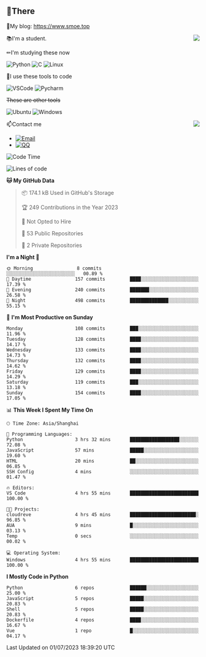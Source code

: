
## 👏There

📰My blog: https://www.smoe.top

<img align="right" src="https://github-readme-stats.vercel.app/api/top-langs/?username=AkashiCoin"/>


📚I'm a student.

✏I'm studying these now

![Python](https://img.shields.io/badge/-Python-blue?style=flat-square&logo=Python&logoColor=fff)
![C](https://img.shields.io/badge/-C-585858?style=flat-square&logo=C&logoColor=fff)
![Linux](https://img.shields.io/badge/-Linux-black?style=flat-square&logo=Linux&logoColor=fff)

🔨I use these tools to code

![VSCode](https://img.shields.io/badge/-VSCode-blue?style=flat-square&logo=visualstudiocode&logoColor=fff)
![Pycharm](https://img.shields.io/badge/-Pycharm-green?style=flat-square&logo=pycharm&logoColor=fff)

 ~~These are other tools~~

![Ubuntu](https://img.shields.io/badge/-Ubuntu-orange?style=flat-square&logo=Ubuntu&logoColor=fff)
![Windows](https://img.shields.io/badge/-Windows-blue?style=flat-square&logo=Windows&logoColor=fff)

<img align="right" src="https://github-readme-stats.vercel.app/api?username=AkashiCoin" />


📫Contact me

* [![Email](https://img.shields.io/badge/Email-l1040186796@gmail.com-1?style=social&logoColor=fff)](mailto:l1040186796@gmail.com)
* [![QQ](https://img.shields.io/badge/QQ-1040186796-1?style=social&logoColor=fff)](tencent://AddContact/?fromId=45&fromSubId=1&subcmd=all&uin=1040186796&website=www.oicqzone.com)

<!--START_SECTION:waka-->
![Code Time](http://img.shields.io/badge/Code%20Time-804%20hrs%203%20mins-blue)

![Lines of code](https://img.shields.io/badge/From%20Hello%20World%20I%27ve%20Written-243.0%20thousand%20lines%20of%20code-blue)

**🐱 My GitHub Data** 

> 📦 174.1 kB Used in GitHub's Storage 
 > 
> 🏆 249 Contributions in the Year 2023
 > 
> 🚫 Not Opted to Hire
 > 
> 📜 53 Public Repositories 
 > 
> 🔑 2 Private Repositories 
 > 
**I'm a Night 🦉** 

```text
🌞 Morning                8 commits           ░░░░░░░░░░░░░░░░░░░░░░░░░   00.89 % 
🌆 Daytime                157 commits         ████░░░░░░░░░░░░░░░░░░░░░   17.39 % 
🌃 Evening                240 commits         ███████░░░░░░░░░░░░░░░░░░   26.58 % 
🌙 Night                  498 commits         ██████████████░░░░░░░░░░░   55.15 % 
```
📅 **I'm Most Productive on Sunday** 

```text
Monday                   108 commits         ███░░░░░░░░░░░░░░░░░░░░░░   11.96 % 
Tuesday                  128 commits         ████░░░░░░░░░░░░░░░░░░░░░   14.17 % 
Wednesday                133 commits         ████░░░░░░░░░░░░░░░░░░░░░   14.73 % 
Thursday                 132 commits         ████░░░░░░░░░░░░░░░░░░░░░   14.62 % 
Friday                   129 commits         ████░░░░░░░░░░░░░░░░░░░░░   14.29 % 
Saturday                 119 commits         ███░░░░░░░░░░░░░░░░░░░░░░   13.18 % 
Sunday                   154 commits         ████░░░░░░░░░░░░░░░░░░░░░   17.05 % 
```


📊 **This Week I Spent My Time On** 

```text
🕑︎ Time Zone: Asia/Shanghai

💬 Programming Languages: 
Python                   3 hrs 32 mins       ██████████████████░░░░░░░   72.08 % 
JavaScript               57 mins             █████░░░░░░░░░░░░░░░░░░░░   19.60 % 
HTML                     20 mins             ██░░░░░░░░░░░░░░░░░░░░░░░   06.85 % 
SSH Config               4 mins              ░░░░░░░░░░░░░░░░░░░░░░░░░   01.47 % 

🔥 Editors: 
VS Code                  4 hrs 55 mins       █████████████████████████   100.00 % 

🐱‍💻 Projects: 
cloudreve                4 hrs 45 mins       ████████████████████████░   96.85 % 
AUA                      9 mins              █░░░░░░░░░░░░░░░░░░░░░░░░   03.13 % 
Temp                     0 secs              ░░░░░░░░░░░░░░░░░░░░░░░░░   00.02 % 

💻 Operating System: 
Windows                  4 hrs 55 mins       █████████████████████████   100.00 % 
```

**I Mostly Code in Python** 

```text
Python                   6 repos             ██████░░░░░░░░░░░░░░░░░░░   25.00 % 
JavaScript               5 repos             █████░░░░░░░░░░░░░░░░░░░░   20.83 % 
Shell                    5 repos             █████░░░░░░░░░░░░░░░░░░░░   20.83 % 
Dockerfile               4 repos             ████░░░░░░░░░░░░░░░░░░░░░   16.67 % 
Vue                      1 repo              █░░░░░░░░░░░░░░░░░░░░░░░░   04.17 % 
```




 Last Updated on 01/07/2023 18:39:20 UTC
<!--END_SECTION:waka-->
